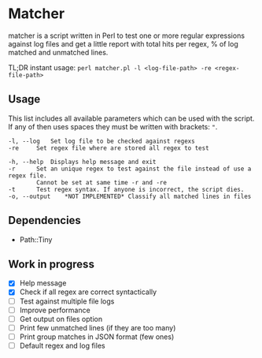 # Matcher

matcher is a script written in Perl to test one or more regular expressions against log files and get a little report with total hits per regex, % of log matched and unmatched lines.

TL;DR instant usage: `perl matcher.pl -l <log-file-path> -re <regex-file-path>`

## Usage

This list includes all available parameters which can be used with the script. If any of then uses spaces they must be written with brackets: `"`.

```
-l, --log	Set log file to be checked against regexs
-re		Set regex file where are stored all regex to test

-h, --help	Displays help message and exit
-r		Set an unique regex to test against the file instead of use a regex file.
		Cannot be set at same time -r and -re
-t		Test regex syntax. If anyone is incorrect, the script dies.
-o, --output	*NOT IMPLEMENTED* Classify all matched lines in files
```

## Dependencies

* Path::Tiny

## Work in progress

- [x] Help message
- [x] Check if all regex are correct syntactically
- [ ] Test against multiple file logs
- [ ] Improve performance
- [ ] Get output on files option
- [ ] Print few unmatched lines (if they are too many)
- [ ] Print group matches in JSON format (few ones)
- [ ] Default regex and log files
